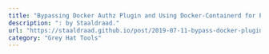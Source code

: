 ```yaml
---
title: "Bypassing Docker Authz Plugin and Using Docker-Containerd for Privesc"
description: ": by Staaldraad."
url: "https://staaldraad.github.io/post/2019-07-11-bypass-docker-plugin-with-containerd/"
category: "Grey Hat Tools"
---
```

